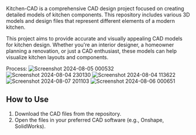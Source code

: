 Kitchen-CAD is a comprehensive CAD design project focused on creating detailed models of kitchen components.
This repository includes various 3D models and design files that represent different elements of a modern kitchen.

This project aims to provide accurate and visually appealing CAD models for kitchen design. 
Whether you're an interior designer, a homeowner planning a renovation, or just a CAD enthusiast, these models can help visualize kitchen layouts and components.

Process:
![Screenshot 2024-08-05 000532](https://github.com/user-attachments/assets/d63c6af4-4668-4be7-8c37-60c76f009f4f)
![Screenshot 2024-08-04 230130](https://github.com/user-attachments/assets/0f72c581-0c21-42c4-a016-34ede331d6ca)
![Screenshot 2024-08-04 113622](https://github.com/user-attachments/assets/5e542155-8b7e-40f3-8cc3-97924f4918c8)
![Screenshot 2024-08-07 201103](https://github.com/user-attachments/assets/8a050578-227c-438b-81c4-6fba1662dbac)
![Screenshot 2024-08-06 000651](https://github.com/user-attachments/assets/a5d40713-2958-4807-9cf3-5873372c4acd)

## How to Use
1. Download the CAD files from the repository.
2. Open the files in your preferred CAD software (e.g., Onshape, SolidWorks).
